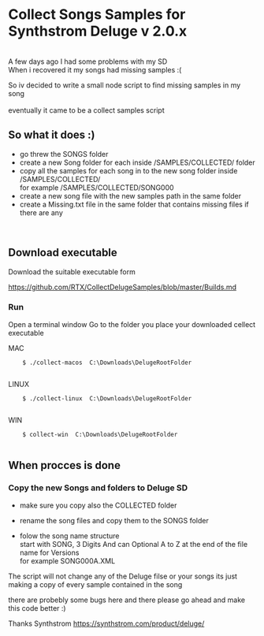 # Collect Songs Samples for Synthstrom Deluge v 2.0.x 

<br>
A few days ago I had some problems with my SD <br>
When i recovered it my songs had missing samples   :( <br>

So iv decided to write a small node script to find missing samples in my song
<br><br> 
eventually it came to be a collect samples script 


## So what it does :)

*   go threw the SONGS folder 
*   create a new Song folder for each inside /SAMPLES/COLLECTED/ folder
*   copy all the samples for each song in to the new song folder inside /SAMPLES/COLLECTED/ 
    <br>for example /SAMPLES/COLLECTED/SONG000
*   create a new song file with the new samples path in the same folder 
*   create a Missing.txt file in the same folder that contains missing files if there are any 

<br>

## Download executable

Download the suitable executable form 

https://github.com/RTX/CollectDelugeSamples/blob/master/Builds.md


### Run
Open a terminal window 
Go to the folder you place your downloaded cellect executable 

MAC 
```{r, engine='bash', count_lines}
    $ ./collect-macos  C:\Downloads\DelugeRootFolder
   
```
LINUX 
```{r, engine='bash', count_lines}
    $ ./collect-linux  C:\Downloads\DelugeRootFolder
   
```

WIN

```{r, engine='bash', count_lines}
    $ collect-win  C:\Downloads\DelugeRootFolder
   
```


## When procces is done 
### Copy the new Songs and folders to Deluge SD 

* make sure you copy also the COLLECTED folder 

* rename the song files and copy them to the SONGS folder 
* folow the song name structure <br> start with SONG, 3 Digits And can Optional A to Z at the end of the file name for Versions 
<br>for example SONG000A.XML 


The script will not change any of the Deluge filse or your songs 
its just making a copy of every sample contained in the song 



there are probebly some bugs here and there 
please go ahead and make this code better :) 

Thanks Synthstrom 
https://synthstrom.com/product/deluge/
